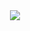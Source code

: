 <div align="center">
  <img src="https://skillicons.dev/icons?i=html,css,js,ts,react,nodejs,express,mongodb,git,github,vscode,figma,npm" />
</div>
